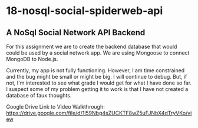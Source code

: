 # 18-nosql-social-spiderweb-api

## A NoSql Social Network API Backend

For this assignment we are to create the backend database that would could be used by a social network app. We are using Mongoose to connect MongoDB to Node.js. 

Currently, my app is not fully functioning. However, I am time constrained and the bug might be small or might be big. I will continue to debug. But, if not, I'm interested to see what grade I would get for what I have done so far. I suspect some of my problem getting it to work is that I have not created a database of faux thoughts.

Google Drive Link to Video Walkthrough: https://drive.google.com/file/d/1l59Nbg4sZUCKTF8wZ5uFJNbX4dTryVKo/view